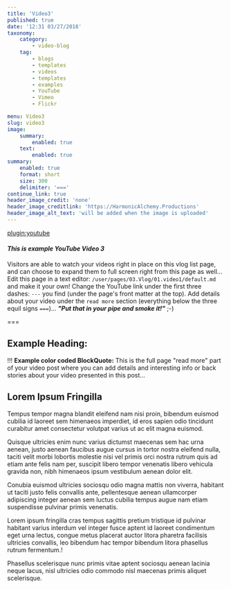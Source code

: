 ```yaml
---
title: 'Video3'
published: true
date: '12:31 03/27/2018'
taxonomy:
    category:
        - video-blog
    tag:
        - blogs
        - templates
        - videos
        - templates
        - examples
        - YouTube
        - Vimeo
        - Flickr

menu: Video3
slug: video3
image:
    summary:
        enabled: true
    text:
        enabled: true
summary:
    enabled: true
    format: short
    size: 300
    delimiter: '==='
continue_link: true
header_image_credit: 'none'
header_image_creditlink: 'https://HarmonicAlchemy.Productions'
header_image_alt_text: 'will be added when the image is uploaded'
---
```

[plugin:youtube](https://youtu.be/ZU_2CzHnbdg)

#### _This is example YouTube Video 3_

Visitors are able to watch your videos right in place on this vlog list page, and can choose to expand them to full screen right from this page as well...  Edit this page in a text editor: `/user/pages/03.Vlog/01.video1/default.md` and make it your own!  Change the YouTube link under the first three dashes: `---` you find (under the page's front matter at the top).  Add details about your video under the `read more` section (everything below the three equil signs `===`)...  **_"Put that in your pipe and smoke it!"_** ;-)

===

## Example Heading:

!!! **Example color coded BlockQuote:**  This is the full page "read more" part of your video post where you can add details and interesting info or back stories about your video presented in this post...

## Lorem Ipsum Fringilla

Tempus tempor magna blandit eleifend nam nisi proin, bibendum euismod cubilia id laoreet sem himenaeos imperdiet, id eros sapien odio tincidunt curabitur amet consectetur volutpat varius ut ac elit magna euismod.

Quisque ultricies enim nunc varius dictumst maecenas sem hac urna aenean, justo aenean faucibus augue cursus in tortor nostra eleifend nulla, taciti velit morbi lobortis molestie nisi vel primis orci nostra rutrum quis ad etiam ante felis nam per, suscipit libero tempor venenatis libero vehicula gravida non, nibh himenaeos ipsum vestibulum aenean dolor elit.

Conubia euismod ultricies sociosqu odio magna mattis non viverra, habitant ut taciti justo felis convallis ante, pellentesque aenean ullamcorper adipiscing integer aenean sem luctus cubilia tempus augue nam etiam suspendisse pulvinar primis venenatis.

Lorem ipsum fringilla cras tempus sagittis pretium tristique id pulvinar habitant varius interdum vel integer fusce aptent id laoreet condimentum eget urna lectus, congue metus placerat auctor litora pharetra facilisis ultricies convallis, leo bibendum hac tempor bibendum litora phasellus rutrum fermentum.!

Phasellus scelerisque nunc primis vitae aptent sociosqu aenean lacinia neque lacus, nisl ultricies odio commodo nisl maecenas primis aliquet scelerisque.
